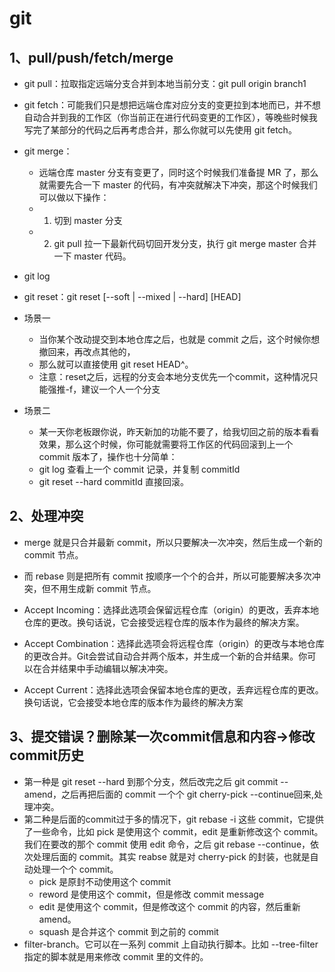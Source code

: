 # git

## 1、pull/push/fetch/merge

- git pull：拉取指定远端分支合并到本地当前分支：git pull origin branch1
- git fetch：可能我们只是想把远端仓库对应分支的变更拉到本地而已，并不想自动合并到我的工作区（你当前正在进行代码变更的工作区），等晚些时候我写完了某部分的代码之后再考虑合并，那么你就可以先使用 git fetch。
- git merge：
  - 远端仓库 master 分支有变更了，同时这个时候我们准备提 MR 了，那么就需要先合一下 master 的代码，有冲突就解决下冲突，那这个时候我们可以做以下操作：
  - 1. 切到 master 分支
  - 2. git pull 拉一下最新代码切回开发分支，执行 git merge master 合并一下 master 代码。
- git log
- git reset：git reset [--soft | --mixed | --hard] [HEAD]

- 场景一
  - 当你某个改动提交到本地仓库之后，也就是 commit 之后，这个时候你想撤回来，再改点其他的，
  - 那么就可以直接使用 git reset HEAD^。
  - 注意：reset之后，远程的分支会本地分支优先一个commit，这种情况只能强推-f，建议一个人一个分支
- 场景二
  - 某一天你老板跟你说，昨天新加的功能不要了，给我切回之前的版本看看效果，那么这个时候，你可能就需要将工作区的代码回滚到上一个 commit 版本了，操作也十分简单：
  - git log 查看上一个 commit 记录，并复制 commitId
  - git reset --hard commitId 直接回滚。

## 2、处理冲突

- merge 就是只合并最新 commit，所以只要解决一次冲突，然后生成一个新的 commit 节点。
- 而 rebase 则是把所有 commit 按顺序一个个的合并，所以可能要解决多次冲突，但不用生成新 commit 节点。

- Accept Incoming：选择此选项会保留远程仓库（origin）的更改，丢弃本地仓库的更改。换句话说，它会接受远程仓库的版本作为最终的解决方案。

- Accept Combination：选择此选项会将远程仓库（origin）的更改与本地仓库的更改合并。Git会尝试自动合并两个版本，并生成一个新的合并结果。你可以在合并结果中手动编辑以解决冲突。

- Accept Current：选择此选项会保留本地仓库的更改，丢弃远程仓库的更改。换句话说，它会接受本地仓库的版本作为最终的解决方案

## 3、提交错误？删除某一次commit信息和内容->修改commit历史

- 第一种是 git reset --hard 到那个分支，然后改完之后 git commit --amend，之后再把后面的 commit 一个个 git cherry-pick --continue回来,处理冲突。
- 第二种是后面的commit过于多的情况下，git rebase -i 这些 commit，它提供了一些命令，比如 pick 是使用这个 commit，edit 是重新修改这个 commit。我们在要改的那个 commit 使用 edit 命令，之后 git rebase --continue，依次处理后面的 commit。其实 reabse 就是对 cherry-pick 的封装，也就是自动处理一个个 commit。
  - pick 是原封不动使用这个 commit
  - reword 是使用这个 commit，但是修改 commit message
  - edit 是使用这个 commit，但是修改这个 commit 的内容，然后重新 amend。
  - squash 是合并这个 commit 到之前的 commit
- filter-branch。它可以在一系列 commit 上自动执行脚本。比如 --tree-filter 指定的脚本就是用来修改 commit 里的文件的。
